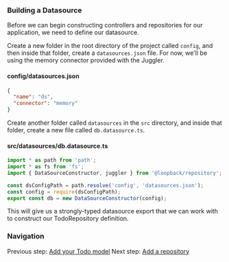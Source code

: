 ### Building a Datasource

Before we can begin constructing controllers and repositories for our
application, we need to define our datasource.

Create a new folder in the root directory of the project called `config`,
and then inside that folder, create a `datasources.json` file. For now, we'll
be using the memory connector provided with the Juggler.

#### config/datasources.json
```json
{
  "name": "ds",
  "connector": "memory"
}
```

Create another folder called `datasources` in the `src` directory, and inside
that folder, create a new file called `db.datasource.ts`.

#### src/datasources/db.datasource.ts

```ts
import * as path from 'path';
import * as fs from 'fs';
import { DataSourceConstructor, juggler } from '@loopback/repository';

const dsConfigPath = path.resolve('config', 'datasources.json');
const config = require(dsConfigPath);
export const db = new DataSourceConstructor(config);
```

This will give us a strongly-typed datasource export that we can work with to
construct our TodoRepository definition.

### Navigation

Previous step: [Add your Todo model](4-todo-model.md)
Next step: [Add a repository](6-repository.md)
